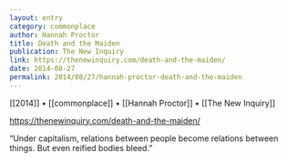 ```yaml
---
layout: entry
category: commonplace
author: Hannah Proctor
title: Death and the Maiden
publication: The New Inquiry
link: https://thenewinquiry.com/death-and-the-maiden/
date: 2014-08-27
permalink: 2014/08/27/hannah-proctor-death-and-the-maiden
---
```


[[2014]] • [[commonplace]] • [[Hannah Proctor]] • [[The New Inquiry]]

https://thenewinquiry.com/death-and-the-maiden/

“Under capitalism, relations between people become relations between things. But even reified bodies bleed.”